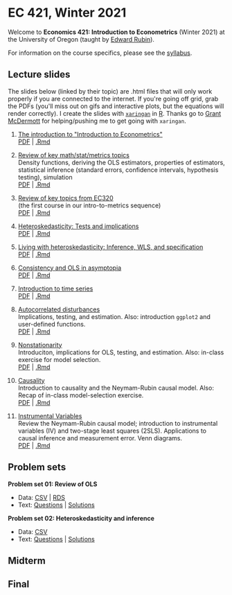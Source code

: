 # EC 421, Winter 2021

Welcome to **Economics 421: Introduction to Econometrics** (Winter 2021) at the University of Oregon (taught by [Edward Rubin](https://edrub.in)).

For information on the course specifics, please see the [syllabus](https://raw.githack.com/edrubin/EC421W21/master/syllabus/syllabus.pdf).

## Lecture slides

The slides below (linked by their topic) are .html files that will only work properly if you are connected to the internet. If you're going off grid, grab the PDFs (you'll miss out on gifs and interactive plots, but the equations will render correctly). I create the slides with [`xaringan`](https://github.com/yihui/xaringan/wiki) in [R](cran.r-project.org). Thanks go to [Grant McDermott](grantmcdermott.com/) for helping/pushing me to get going with `xaringan`.

1. [The introduction to "Introduction to Econometrics"](https://raw.githack.com/edrubin/EC421W21/master/notes/01-intro/01-intro.html) <br> [PDF](https://raw.githack.com/edrubin/EC421W21/master/notes/01-intro/01-intro.pdf) | [.Rmd](https://github.com/edrubin/EC421W21/blob/master/notes/01-intro/01-intro.Rmd)

2. [Review of key math/stat/metrics topics](https://raw.githack.com/edrubin/EC421W21/master/notes/02-review/02-review.html)<br>Density functions, deriving the OLS estimators, properties of estimators, statistical inference (standard errors, confidence intervals, hypothesis testing), simulation <br> [PDF](https://raw.githack.com/edrubin/EC421W21/master/notes/02-review/02-review.pdf) | [.Rmd](https://github.com/edrubin/EC421W21/blob/master/notes/02-review/02-review.Rmd)

3. [Review of key topics from EC320](https://raw.githack.com/edrubin/EC421W21/master/notes/03-review/03-review.html)<br>(the first course in our intro-to-metrics sequence) <br> [PDF](https://raw.githack.com/edrubin/EC421W21/master/notes/03-review/03-review.pdf) | [.Rmd](https://github.com/edrubin/EC421W21/blob/master/notes/03-review/03-review.Rmd)

4. [Heteroskedasticity: Tests and implications](https://raw.githack.com/edrubin/EC421W21/master/notes/04-heteroskedasticity/04-heteroskedasticity.html) <br> [PDF](https://raw.githack.com/edrubin/EC421W21/master/notes/04-heteroskedasticity/04-heteroskedasticity.pdf) | [.Rmd](https://github.com/edrubin/EC421W21/blob/master/notes/04-heteroskedasticity/04-heteroskedasticity.Rmd)

5. [Living with heteroskedasticity: Inference, WLS, and specification](https://raw.githack.com/edrubin/EC421W21/master/notes/05-heteroskedasticity/05-heteroskedasticity.html) <br> [PDF](https://raw.githack.com/edrubin/EC421W21/master/notes/05-heteroskedasticity/05-heteroskedasticity.pdf) | [.Rmd](https://github.com/edrubin/EC421W21/blob/master/notes/05-heteroskedasticity/05-heteroskedasticity.Rmd)

6. [Consistency and OLS in asymptopia](https://raw.githack.com/edrubin/EC421W21/master/notes/06-consistency/06-consistency.html) <br> [PDF](https://raw.githack.com/edrubin/EC421W21/master/notes/06-consistency/06-consistency.pdf) | [.Rmd](https://github.com/edrubin/EC421W21/blob/master/notes/06-consistency/06-consistency.Rmd)

7. [Introduction to time series](https://raw.githack.com/edrubin/EC421W21/master/notes/07-time-series/07-time-series.html) <br> [PDF](https://raw.githack.com/edrubin/EC421W21/master/notes/07-time-series/07-time-series.pdf) | [.Rmd](https://github.com/edrubin/EC421W21/blob/master/notes/07-time-series/07-time-series.Rmd)

8. [Autocorrelated disturbances](https://raw.githack.com/edrubin/EC421W21/master/notes/08-autocorrelation/08-autocorrelation.html)<br>Implications, testing, and estimation. Also: introduction `ggplot2` and user-defined functions. <br> [PDF](https://raw.githack.com/edrubin/EC421W21/master/notes/08-autocorrelation/08-autocorrelation.pdf) | [.Rmd](https://github.com/edrubin/EC421W21/blob/master/notes/08-autocorrelation/08-autocorrelation.Rmd)

9. [Nonstationarity](https://raw.githack.com/edrubin/EC421W21/master/notes/09-nonstationarity/09-nonstationarity.html)<br>Introduciton, implications for OLS, testing, and estimation. Also: in-class exercise for model selection. <br> [PDF](https://raw.githack.com/edrubin/EC421W21/master/notes/09-nonstationarity/09-nonstationarity.pdf) | [.Rmd](https://github.com/edrubin/EC421W21/blob/master/notes/09-nonstationarity/09-nonstationarity.Rmd)

10. [Causality](https://raw.githack.com/edrubin/EC421W21/master/notes/10-causality/10-causality.html)<br>Introduction to causality and the Neymam-Rubin causal model. Also: Recap of in-class model-selection exercise. <br> [PDF](https://raw.githack.com/edrubin/EC421W21/master/notes/10-causality/10-causality.pdf) | [.Rmd](https://github.com/edrubin/EC421W21/blob/master/notes/10-causality/10-causality.Rmd)

11. [Instrumental Variables](https://raw.githack.com/edrubin/EC421W21/master/notes/11-iv/11-iv.html)<br>Review the Neymam-Rubin causal model; introduction to instrumental variables (IV) and two-stage least squares (2SLS). Applications to causal inference and measurement error. Venn diagrams. <br> [PDF](https://raw.githack.com/edrubin/EC421W21/master/notes/11-iv/11-iv.pdf) | [.Rmd](https://github.com/edrubin/EC421W21/blob/master/notes/11-iv/11-iv.Rmd)

## Problem sets

**Problem set 01: Review of OLS**

- Data: [CSV](https://raw.githack.com/edrubin/EC421W21/master/problem-sets/001/001-data.csv) | [RDS](https://raw.githack.com/edrubin/EC421W21/master/problem-sets/001/001-data.rds)
- Text: [Questions](https://raw.githack.com/edrubin/EC421W21/master/problem-sets/001/001-questions.pdf) | [Solutions](https://raw.githack.com/edrubin/EC421W21/master/problem-sets/001/001-solutions.pdf)

**Problem set 02: Heteroskedasticity and inference**

- Data: [CSV](https://raw.githack.com/edrubin/EC421W21/master/problem-sets/002/002-data.csv)
- Text: [Questions](https://raw.githack.com/edrubin/EC421W21/master/problem-sets/002/002-questions.pdf) | [Solutions](https://raw.githack.com/edrubin/EC421W21/master/problem-sets/002/002-solutions.pdf)

## Midterm

## Final
